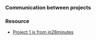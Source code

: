 
### Communication between projects



### Resource

<ul>
  <li>
     <a href="https://github.com/in28minutes/spring-microservices-v2">Project 1 is from in28minutes</a>
  </li>
</ul>


